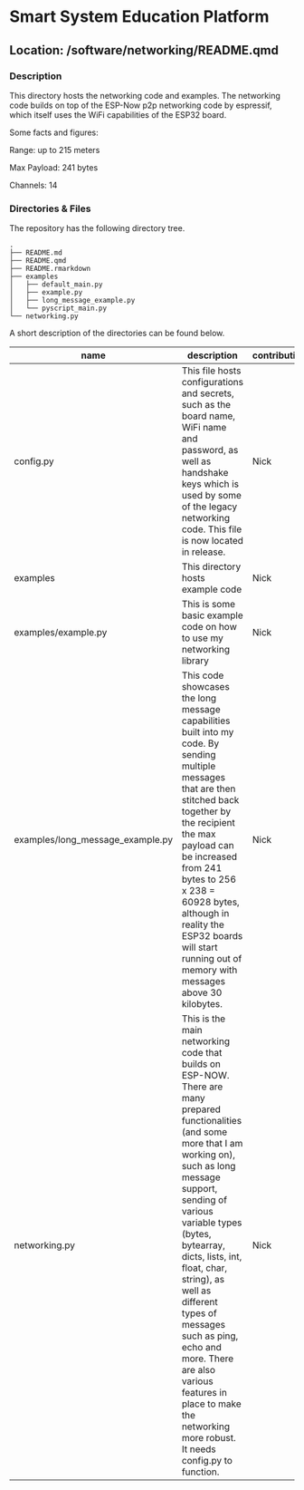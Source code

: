 

# Smart System Education Platform

## Location: /software/networking/README.qmd

### Description

This directory hosts the networking code and examples. The networking
code builds on top of the ESP-Now p2p networking code by espressif,
which itself uses the WiFi capabilities of the ESP32 board.

Some facts and figures:

Range: up to 215 meters

Max Payload: 241 bytes

Channels: 14

### Directories & Files

The repository has the following directory tree.

    .
    ├── README.md
    ├── README.qmd
    ├── README.rmarkdown
    ├── examples
    │   ├── default_main.py
    │   ├── example.py
    │   ├── long_message_example.py
    │   └── pyscript_main.py
    └── networking.py

A short description of the directories can be found below.

| name | description | contribution |
|----|----|----|
| config.py | This file hosts configurations and secrets, such as the board name, WiFi name and password, as well as handshake keys which is used by some of the legacy networking code. This file is now located in release. | Nick |
| examples | This directory hosts example code | Nick |
| examples/example.py | This is some basic example code on how to use my networking library | Nick |
| examples/long_message_example.py | This code showcases the long message capabilities built into my code. By sending multiple messages that are then stitched back together by the recipient the max payload can be increased from 241 bytes to 256 x 238 = 60928 bytes, although in reality the ESP32 boards will start running out of memory with messages above 30 kilobytes. | Nick |
| networking.py | This is the main networking code that builds on ESP-NOW. There are many prepared functionalities (and some more that I am working on), such as long message support, sending of various variable types (bytes, bytearray, dicts, lists, int, float, char, string), as well as different types of messages such as ping, echo and more. There are also various features in place to make the networking more robust. It needs config.py to function. | Nick |
